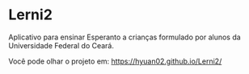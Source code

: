 # Lerni2
Aplicativo para ensinar Esperanto a crianças formulado por alunos da Universidade Federal do Ceará.


Você pode olhar o projeto em: https://hyuan02.github.io/Lerni2/
